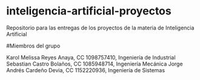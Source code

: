 # inteligencia-artificial-proyectos
Repositorio para las entregas de los proyectos de la materia de Inteligencia Artificial

#Miembros del grupo

  Karol Melissa Reyes Anaya, CC 1098757410, Ingeniería de Industrial
  Sebastian Castro Bolaños, CC 1085948714, Ingeniería Mecánica
  Jorge Andrés Cardeño Devia, CC 1152220936, Ingeniería de Sistemas
  
